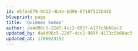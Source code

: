 ```yaml
---
id: e5fea679-9d13-4b4e-bd96-6710f522b445
blueprint: page
title: 'Quiénes Somos'
author: da4d96c5-22d7-4cc2-985f-4173c5b66ac3
updated_by: da4d96c5-22d7-4cc2-985f-4173c5b66ac3
updated_at: 1706023152
---
```


